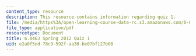 ```yaml
---
content_type: resource
description: This resource contains information regarding quiz 1.
file: /media/https%3A/open-learning-course-data-rc.s3.amazonaws.com/6-046j-design-and-analysis-of-algorithms-spring-2012/e2a0f5ed78c9592faa30be07bf127b08_MIT6_046JS12_quiz1.pdf
file_type: application/pdf
resourcetype: Document
title: 6.046J Spring 2012 Quiz 1
uid: e2a0f5ed-78c9-592f-aa30-be07bf127b08
---
```

